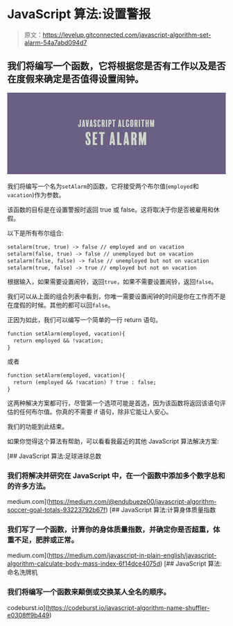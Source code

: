 # JavaScript 算法:设置警报

> 原文：<https://levelup.gitconnected.com/javascript-algorithm-set-alarm-54a7abd094d7>

## 我们将编写一个函数，它将根据您是否有工作以及是否在度假来确定是否值得设置闹钟。

![](img/0a9586f30ea01fc6e16cbe8f1d4bf17e.png)

我们将编写一个名为`setAlarm`的函数，它将接受两个布尔值(`employed`和`vacation`)作为参数。

该函数的目标是在设置警报时返回 true 或 false。这将取决于你是否被雇用和休假。

以下是所有布尔组合:

```
setalarm(true, true) -> false // employed and on vacation
setalarm(false, true) -> false // unemployed but on vacation
setalarm(false, false) -> false // unemployed but not on vacation
setalarm(true, false) -> true // employed but not on vacation
```

根据输入，如果需要设置闹铃，返回`true`，如果不需要设置闹铃，返回`false`。

我们可以从上面的组合列表中看到，你唯一需要设置闹钟的时间是你在工作而不是在度假的时候。其他的都可以回`false`。

正因为如此，我们可以编写一个简单的一行 return 语句。

```
function setAlarm(employed, vacation){
  return employed && !vacation;
}
```

或者

```
function setAlarm(employed, vacation){
  return (employed && !vacation) ? true : false;
}
```

这两种解决方案都可行，尽管第一个选项可能是首选，因为该函数将返回该语句评估的任何布尔值。你真的不需要 if 语句，除非它能让人安心。

我们的功能到此结束。

如果你觉得这个算法有帮助，可以看看我最近的其他 JavaScript 算法解决方案:

[](https://medium.com/@endubueze00/javascript-algorithm-soccer-goal-totals-93223792b67f) [## JavaScript 算法:足球进球总数

### 我们将解决并研究在 JavaScript 中，在一个函数中添加多个数字总和的许多方法。

medium.com](https://medium.com/@endubueze00/javascript-algorithm-soccer-goal-totals-93223792b67f) [](https://medium.com/javascript-in-plain-english/javascript-algorithm-calculate-body-mass-index-6f14dce4075d) [## JavaScript 算法:计算身体质量指数

### 我们写了一个函数，计算你的身体质量指数，并确定你是否超重，体重不足，肥胖或正常。

medium.com](https://medium.com/javascript-in-plain-english/javascript-algorithm-calculate-body-mass-index-6f14dce4075d) [](https://codeburst.io/javascript-algorithm-name-shuffler-e0308ff9b449) [## JavaScript 算法:命名洗牌机

### 我们将编写一个函数来颠倒或交换某人全名的顺序。

codeburst.io](https://codeburst.io/javascript-algorithm-name-shuffler-e0308ff9b449)